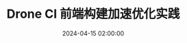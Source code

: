 ---
title: Drone CI 前端构建加速优化实践
date: 2024-04-15 02:00:00
tags: 
- DevOps
- Docker
categories: 
- DevOps
---